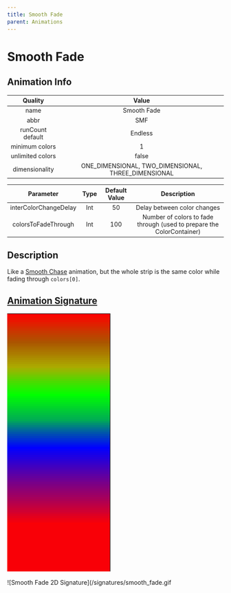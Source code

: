 ```yaml
---
title: Smooth Fade
parent: Animations
---
```


<!-- THIS FILE IS AUTOMATICALLY GENERATED -->
<!-- MAKE CHANGES TO THE AnimationInfo INSTANCE ASSOCIATED WITH THIS ANIMATION -->

# Smooth Fade

## Animation Info

|Quality|Value|
|:-:|:-:|
|name|Smooth Fade|
|abbr|SMF|
|runCount default|Endless|
|minimum colors|1|
|unlimited colors|false|
|dimensionality|ONE_DIMENSIONAL, TWO_DIMENSIONAL, THREE_DIMENSIONAL|

|Parameter|Type|Default Value|Description|
|:-:|:-:|:-:|:-:|
|interColorChangeDelay|Int|50|Delay between color changes|
|colorsToFadeThrough|Int|100|Number of colors to fade through (used to prepare the ColorContainer)|

## Description
Like a [Smooth Chase](Smooth-Chase) animation, but the whole strip is the same color while fading through `colors[0]`.

## [Animation Signature](Animation-Signatures)
![Smooth Fade Signature](/signatures/smooth_fade.png)

![Smooth Fade 2D Signature](/signatures/smooth_fade.gif

